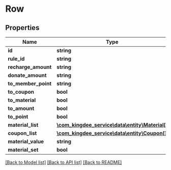 # Row

## Properties
Name | Type | Description | Notes
------------ | ------------- | ------------- | -------------
**id** | **string** |  | [optional] 
**rule_id** | **string** |  | [optional] 
**recharge_amount** | **string** |  | [optional] 
**donate_amount** | **string** |  | [optional] 
**to_member_point** | **string** |  | [optional] 
**to_coupon** | **bool** |  | [optional] 
**to_material** | **bool** |  | [optional] 
**to_amount** | **bool** |  | [optional] 
**to_point** | **bool** |  | [optional] 
**material_list** | [**\com_kingdee_service\data\entity\Material[]**](Material.md) |  | [optional] 
**coupon_list** | [**\com_kingdee_service\data\entity\Coupon[]**](Coupon.md) |  | [optional] 
**material_value** | **string** |  | [optional] 
**material_set** | **bool** |  | [optional] 

[[Back to Model list]](../README.md#documentation-for-models) [[Back to API list]](../README.md#documentation-for-api-endpoints) [[Back to README]](../README.md)


